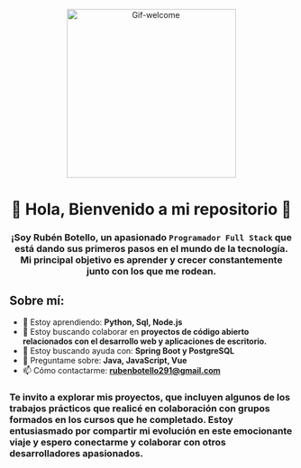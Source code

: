 <div id="header" align="center">
<p align="center">
  <img src="https://media.giphy.com/media/Id6dC0GQOOzPMXgcPv/giphy.gif" alt="Gif-welcome" width="300">
</p>

# 👋 Hola, Bienvenido a mi repositorio 👋

###  ¡Soy Rubén Botello, un apasionado `Programador Full Stack` que está dando sus primeros pasos en el mundo de la tecnología. Mi principal objetivo es aprender y crecer constantemente junto con los que me rodean.

</div>


## Sobre mí:

- 🌱 Estoy aprendiendo: **Python, Sql, Node.js**
- 👯 Estoy buscando colaborar en **proyectos de código abierto relacionados con el desarrollo web y aplicaciones de escritorio.**
- 🤔 Estoy buscando ayuda con: **Spring Boot y PostgreSQL**
- 💬 Preguntame sobre: **Java, JavaScript, Vue**
- 📫 Cómo contactarme: **rubenbotello291@gmail.com**

### Te invito a explorar mis proyectos, que incluyen algunos de los trabajos prácticos que realicé en colaboración con grupos formados en los cursos que he completado. Estoy entusiasmado por compartir mi evolución en este emocionante viaje y espero conectarme y colaborar con otros desarrolladores apasionados.
